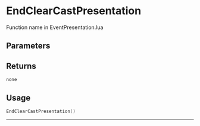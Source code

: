 # EndClearCastPresentation

Function name in EventPresentation.lua

## Parameters

## Returns

`none`

## Usage

```lua
EndClearCastPresentation()
```

---
